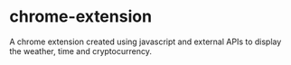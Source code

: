 # chrome-extension

A chrome extension created using javascript and external APIs to display the weather, time and cryptocurrency.
